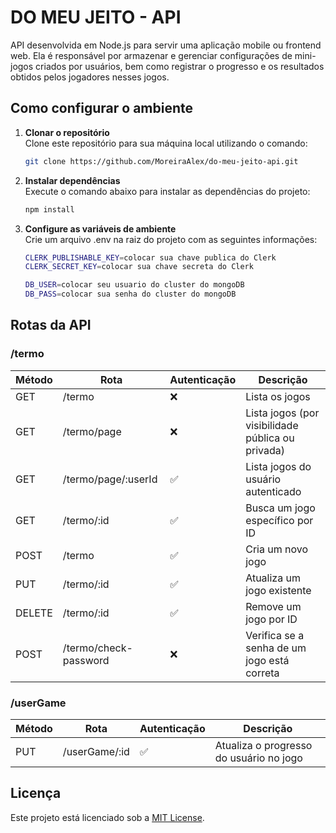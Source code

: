 # DO MEU JEITO - API

API desenvolvida em Node.js para servir uma aplicação mobile ou frontend web. Ela é responsável por armazenar e gerenciar configurações de mini-jogos criados por usuários, bem como registrar o progresso e os resultados obtidos pelos jogadores nesses jogos.

## Como configurar o ambiente

1. **Clonar o repositório**  
   Clone este repositório para sua máquina local utilizando o comando:
   ```bash
   git clone https://github.com/MoreiraAlex/do-meu-jeito-api.git
   ```

2. **Instalar dependências**  
   Execute o comando abaixo para instalar as dependências do projeto:
   ```bash
   npm install
   ```

3. **Configure as variáveis de ambiente**  
   Crie um arquivo .env na raiz do projeto com as seguintes informações:
    ```bash
    CLERK_PUBLISHABLE_KEY=colocar sua chave publica do Clerk
    CLERK_SECRET_KEY=colocar sua chave secreta do Clerk

    DB_USER=colocar seu usuario do cluster do mongoDB
    DB_PASS=colocar sua senha do cluster do mongoDB
    ```

## Rotas da API

### /termo

| Método | Rota                        | Autenticação | Descrição                                      |
|--------|-----------------------------|--------------|------------------------------------------------|
| GET    | /termo                      | ❌           | Lista os jogos                     |
| GET    | /termo/page                 | ❌           | Lista jogos  (por visibilidade pública ou privada)       |
| GET    | /termo/page/:userId         | ✅           | Lista jogos do usuário autenticado            |
| GET    | /termo/:id                  | ✅           | Busca um jogo específico por ID               |
| POST   | /termo                      | ✅           | Cria um novo jogo                        |
| PUT    | /termo/:id                  | ✅           | Atualiza um jogo existente               |
| DELETE | /termo/:id                  | ✅           | Remove um jogo por ID                    |
| POST   | /termo/check-password       | ❌           | Verifica se a senha de um jogo está correta   |

### /userGame

| Método | Rota                | Autenticação | Descrição                                 |
|--------|---------------------|--------------|-------------------------------------------|
| PUT    | /userGame/:id       | ✅           | Atualiza o progresso do usuário no jogo   |

## Licença

Este projeto está licenciado sob a [MIT License](LICENSE).